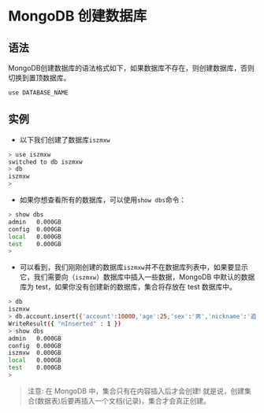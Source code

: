 # MongoDB 创建数据库

## 语法

MongoDB创建数据库的语法格式如下，如果数据库不存在，则创建数据库，否则切换到置顶数据库。

```sh
use DATABASE_NAME
```

## 实例

- 以下我们创建了数据库`iszmxw`

```sh
> use iszmxw
switched to db iszmxw
> db
iszmxw
> 
```

- 如果你想查看所有的数据库，可以使用`show dbs`命令：

```sh
> show dbs
admin   0.000GB
config  0.000GB
local   0.000GB
test    0.000GB
> 
```

- 可以看到，我们刚刚创建的数据库`iszmxw`并不在数据库列表中，如果要显示它，我们需要向（`iszmxw`）数据库中插入一些数据，MongoDB 中默认的数据库为 test，如果你没有创建新的数据库，集合将存放在 test 数据库中。

```sh
> db
iszmxw
> db.account.insert({'account':10000,'age':25,'sex':'男','nickname':'追梦小窝'})
WriteResult({ "nInserted" : 1 })
> show dbs
admin   0.000GB
config  0.000GB
iszmxw  0.000GB
local   0.000GB
test    0.000GB
> 
```


> 注意: 在 MongoDB 中，集合只有在内容插入后才会创建! 就是说，创建集合(数据表)后要再插入一个文档(记录)，集合才会真正创建。